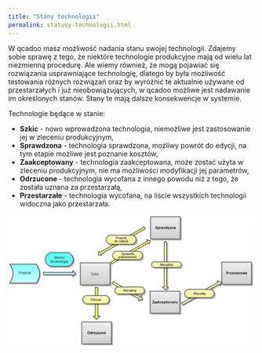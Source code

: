 ```yaml
---
title: "Stany technologii"
permalink: statusy-technologii.html 
---
```


W qcadoo masz możliwość nadania stanu swojej technologii. Zdajemy sobie sprawę z tego, że niektóre technologie produkcyjne mają od wielu lat niezmienną procedurę. Ale wiemy również, że mogą pojawiać się rozwiązania usprawniające technologię, dlatego by była możliwość testowania różnych rozwiązań oraz by wyróżnić te aktualnie używane od przestarzałych i już nieobowiązujących, w qcadoo możliwe jest nadawanie im określonych stanów. Stany te mają dalsze konsekwencje w systemie.

Technologie będące w stanie:

- **Szkic** - nowo wprowadzona technologia, niemożliwe jest zastosowanie jej w zleceniu produkcyjnym,
- **Sprawdzona** - technologia sprawdzona, możliwy powrót do edycji, na tym etapie możliwe jest poznanie kosztów,
- **Zaakceptowany** - technologia zaakceptowana, może zostać użyta w zleceniu produkcyjnym, nie ma możliwości modyfikacji jej parametrów,
- **Odrzucone** - technologia wycofana z innego powodu niż z tego, że została uznana za przestarzałą,
- **Przestarzałe** - technologia wycofana, na liście wszystkich technologii widoczna jako przestarzała.

 ![](/images/Stany%20technologii.png)

